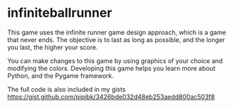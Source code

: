 # infiniteballrunner

This game uses the infinite runner game design approach, which is a game that never ends. The objective is to last as long as possible, and the longer you last, the higher your score.

You can make changes to this game by using graphics of your choice and modifying the colors. Developing this game helps you learn more about Python, and the Pygame framework.

The full code is also included in my gists https://gist.github.com/pipibk/3426bde032d48eb253aedd800ac503f8
